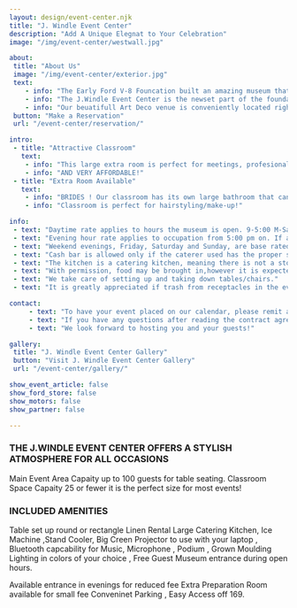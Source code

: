 ```yaml
---
layout: design/event-center.njk
title: "J. Windle Event Center"
description: "Add A Unique Elegnat to Your Celebration"
image: "/img/event-center/westwall.jpg"

about: 
 title: "About Us"
 image: "/img/event-center/exterior.jpg"
 text: 
    - info: "The Early Ford V-8 Founcation built an amazing museum that features Henry Ford's V-8 Flathead years of 1952-1953. These cars are a stunning collection in a beaturiful facility."
    - info: "The J.Windle Event Center is the newset part of the foundation's campus , offerin a unique venue"
    - info: "Our beuatifull Art Deco venue is conveniently located right of 169 in Kruse Plaza and has plenty of close in front of the building!"
 button: "Make a Reservation"
 url: "/event-center/reservation/"

intro: 
 - title: "Attractive Classroom"
   text: 
    - info: "This large extra room is perfect for meetings, profesional development training,baby showers , off-site team building, clud activities, workshops."
    - info: "AND VERY AFFORDABLE!"
 - title: "Extra Room Available"
   text: 
    - info: "BRIDES ! Our classroom has its own large bathroom that can be used as a changing/dressing room, including a shower!"
    - info: "Classroom is perfect for hairstyling/make-up!"

info: 
 - text: "Daytime rate applies to hours the museum is open. 9-5:00 M-Sat. and Sun. 11-3:00."
 - text: "Evening hour rate applies to occupation from 5:00 pm on. If a party were scheduled 2:00-6:00 pm, it would be an evening rate."
 - text: "Weekend evenings, Friday, Saturday and Sunday, are base rated at $450."
 - text: "Cash bar is allowed only if the caterer used has the proper state license. We can provide a list of such caterers. At no point is alcohol allowed to be brought in by anyone but the caterer."
 - text: "The kitchen is a catering kitchen, meaning there is not a stove/oven. There are warming ovens, warming plate, under counter refrigerators,microwave, coffee pot, and ice machine."
 - text: "With permission, food may be brought in,however it is expected kitchen will be left in clean condition, as found."
 - text: "We take care of setting up and taking down tables/chairs."
 - text: "It is greatly appreciated if trash from receptacles in the event center room and kitchen are gathered and taken to dumpster."

contact: 
     - text: "To have your event placed on our calendar, please remit a 50% down payment, wither by credit card, check or cash, and return a signed contract agreement. The balance will be due 10 days before your event."
     - text: "If you have any questions after reading the contract agreement, please call Jan at 260-927-8022 or email at jan@fordv8foundation.org"
     - text: "We look forward to hosting you and your guests!"

gallery:
 title: "J. Windle Event Center Gallery"
 button: "Visit J. Windle Event Center Gallery"
 url: "/event-center/gallery/"

show_event_article: false
show_ford_store: false
show_motors: false
show_partner: false

---
```

### THE J.WINDLE EVENT CENTER OFFERS A STYLISH ATMOSPHERE FOR ALL OCCASIONS

Main Event Area Capaity up to 100 guests for table seating. Classroom Space Capaity 25 or fewer it is the perfect size for most events!

### INCLUDED AMENITIES

Table set up round or rectangle Linen Rental Large Catering Kitchen, Ice Machine ,Stand Cooler, Big Creen Projector to use with your laptop , Bluetooth capcability for Music, Microphone , Podium , Grown Moulding Lighting in colors of your choice , Free Guest Museum entrance during open hours.

Available entrance in evenings for reduced fee Extra Preparation Room available for small fee Conveninet Parking , Easy Access off 169.

